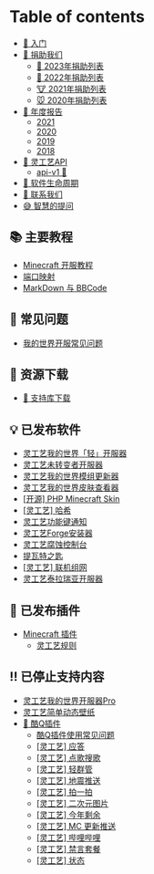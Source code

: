 # Table of contents

* [📔 入门](README.md)
* [📝 捐助我们](donate/README.md)
  * [🐰 2023年捐助列表](donate/2023.md)
  * [🐯 2022年捐助列表](donate/2022.md)
  * [🐮 2021年捐助列表](donate/2021.md)
  * [🐭 2020年捐助列表](donate/2020.md)
* [🎇 年度报告](report/README.md)
  * [2021](report/2021.md)
  * [2020](report/2020.md)
  * [2019](report/2019.md)
  * [2018](report/2018.md)
* [🚀 灵工艺API](api/README.md)
  * [api-v1 🔧](api/v1.md)
* [💖 软件生命周期](software-life-cycle.md)
* [👏 联系我们](contact.md)
* [😅 智慧的提问](How-To-Ask-Questions-The-Smart-Way.md)

## 📚 主要教程 <a href="#tutorial" id="tutorial"></a>

* [Minecraft 开服教程](tutorial/minecraft-server.md)
* [端口映射](tutorial/port-mapping.md)
* [MarkDown 与 BBCode](tutorial/markdown-and-bbcode.md)

## 👴 常见问题 <a href="#issue" id="issue"></a>

* [我的世界开服常见问题](issue/server.md)

## 📂 资源下载 <a href="#resource" id="resource"></a>

* [🔨 支持库下载](resource/library-download.md)

## 💡 已发布软件 <a href="#software" id="software"></a>

* [灵工艺我的世界「轻」开服器](software/minecraft-server-lite.md)
* [灵工艺未转变者开服器](software/unturned-server.md)
* [灵工艺我的世界模组更新器](software/minecraft-mods-updater.md)
* [灵工艺我的世界皮肤查看器](software/minecraft-skin-viewer.md)
* [\[开源\] PHP Minecraft Skin](software/php-minecraft-skin.md)
* [\[灵工艺\] 哈希](software/hash.md)
* [灵工艺功能键通知](software/function-key-notice.md)
* [灵工艺Forge安装器](software/forge-installer.md)
* [灵工艺腐蚀控制台](software/ling-gong-yi-fu-shi-kong-zhi-tai.md)
* [提瓦特之匙](software/the-key-of-teyvat.md)
* [\[灵工艺\] 联机组网](software/n2n.md)
* [灵工艺泰拉瑞亚开服器](software/terraria-server.md)

## 🔌 已发布插件 <a href="#plugin" id="plugin"></a>

* [Minecraft 插件](plugin/minecraft/README.md)
  * [灵工艺规则](plugin/minecraft/ncrules.md)

## ‼ 已停止支持内容 <a href="#outdated" id="outdated"></a>

* [灵工艺我的世界开服器Pro](outdated/minecraft-server-pro.md)
* [灵工艺简单动态壁纸](software/simple-wallpaper-engine.md)
* [🤖 酷Q插件](outdated/coolq/README.md)
  * [酷Q插件使用常见问题](issue/coolq.md)
  * [\[灵工艺\] 应答](outdated/coolq/reply.md)
  * [\[灵工艺\] 点歌搜歌](outdated/coolq/music.md)
  * [\[灵工艺\] 轻群管](outdated/coolq/qingqun.md)
  * [\[灵工艺\] 地震推送](outdated/coolq/earthquake.md)
  * [\[灵工艺\] 拍一拍](outdated/coolq/nudge.md)
  * [\[灵工艺\] 二次元图片](outdated/coolq/ecypic.md)
  * [\[灵工艺\] 今年剩余](outdated/coolq/yeartime.md)
  * [\[灵工艺\] MC 更新推送](outdated/coolq/mcvercheck.md)
  * [\[灵工艺\] 哔哩哔哩](outdated/coolq/bilibili.md)
  * [\[灵工艺\] 禁言套餐](outdated/coolq/jin-yan-tao-can.md)
  * [\[灵工艺\] 状态](outdated/coolq/status.md)
